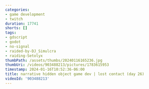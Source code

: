 ```yaml
---
categories:
- game development
- twitch
duration: 17741
shorts: []
tags:
- gdscript
- godot
- no-signal
- raided-by-DJ_Simulcra
- raiding-Setolyx
thumbPath: /assets/thumbs/20240116165236.jpg
thumbUri: /videos/903488213/pictures/1783615953
timestamp: 2024-01-16T10:52:36-06:00
title: narrative hidden object game dev | lost contact (day 26)
videoId: '903488213'
---
```

